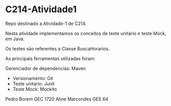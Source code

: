 # C214-Atividade1

Repo destinado a Atividade-1 de C214.

Nesta atividade implementamos os conceitos de teste unitário e teste Mock, em Java.

Os testes são referentes a Classe BuscaHorarios.

As principais ferramentas utilizadas foram:

Gerenciador de dependencias: Maven
* Versionamento: Git
* Teste unitario: Junit
* Teste Mock: Mockito




Pedro Borem GEC 1720
Aline Marcondes GES 64
